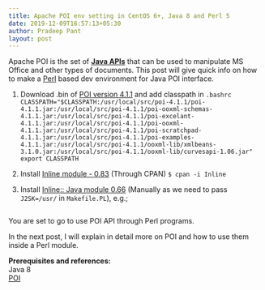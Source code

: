 ```yaml
---
title: Apache POI env setting in CentOS 6+, Java 8 and Perl 5
date: 2019-12-09T16:57:13+05:30
author: Pradeep Pant
layout: post
---
```

Apache POI is the set of [**Java APIs**](http://poi.apache.org/apidocs/4.1/) that can be used to manipulate MS Office and other types of documents. This post will give quick info on how to make a [Perl](https://www.perl.org/) based dev environment for Java POI interface.

  1. Download .bin of [POI version 4.1.1](https://www.apache.org/dyn/closer.lua/poi/release/bin/poi-bin-4.1.1-20191023.tar.gz) and add classpath in ````.bashrc```` 
    ````
	CLASSPATH="$CLASSPATH:/usr/local/src/poi-4.1.1/poi-4.1.1.jar:/usr/local/src/poi-4.1.1/poi-ooxml-schemas-4.1.1.jar:/usr/local/src/poi-4.1.1/poi-excelant-4.1.1.jar:/usr/local/src/poi-4.1.1/poi-ooxml-4.1.1.jar:/usr/local/src/poi-4.1.1/poi-scratchpad-4.1.1.jar:/usr/local/src/poi-4.1.1/poi-examples-4.1.1.jar:/usr/local/src/poi-4.1.1/ooxml-lib/xmlbeans-3.1.0.jar:/usr/local/src/poi-4.1.1/ooxml-lib/curvesapi-1.06.jar"````
	````
	export CLASSPATH
	````

  2. Install [Inline module - 0.83](https://metacpan.org/release/Inline) (Through CPAN) ```` $ cpan -i Inline ````
  3. Install [Inline:: Java module 0.66](https://metacpan.org/release/Inline-Java) (Manually as we need to pass ```` J2SK=/usr/```` in ````Makefile.PL````),
  e.g.;  
  ````$perl Makefile.PL J2SDK=/usr/
  ````

You are set to go to use POI API through Perl programs. 

In the next post, I will explain in detail more on POI and how to use them inside a Perl module.

**Prerequisites and references:**  
Java 8  
[POI](https://poi.apache.org/)